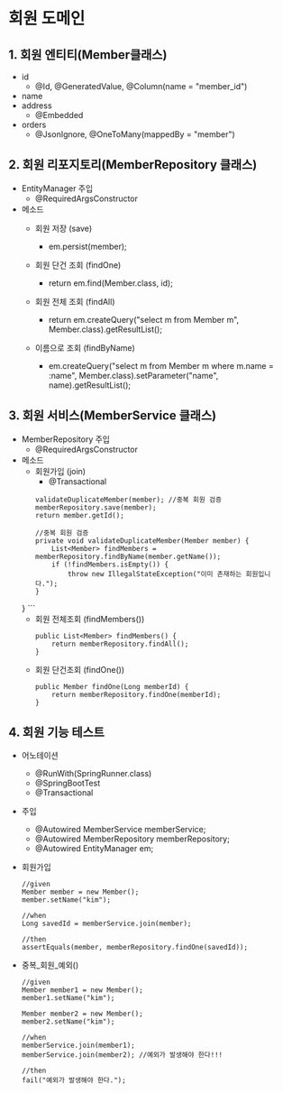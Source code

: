 # 회원 도메인
## 1. 회원 엔티티(Member클래스)
- id 
    - @Id, @GeneratedValue, @Column(name = "member_id")
- name
- address 
    - @Embedded
- orders 
    - @JsonIgnore, @OneToMany(mappedBy = "member")
## 2. 회원 리포지토리(MemberRepository 클래스)
- EntityManager 주입 
    - @RequiredArgsConstructor
- 메소드
    - 회원 저장 (save)
        - em.persist(member);
    - 회원 단건 조회 (findOne)
        - return em.find(Member.class, id);
    - 회원 전체 조회 (findAll)
        - return em.createQuery("select m from Member m", Member.class).getResultList();

    - 이름으로 조회 (findByName)
        - em.createQuery("select m from Member m where m.name = :name", Member.class).setParameter("name", name).getResultList();

## 3. 회원 서비스(MemberService 클래스)
- MemberRepository 주입
    - @RequiredArgsConstructor
- 메소드
    - 회원가입 (join)
        - @Transactional
        ```
        validateDuplicateMember(member); //중복 회원 검증
        memberRepository.save(member);
        return member.getId();
        
        //중복 회원 검증
        private void validateDuplicateMember(Member member) {
            List<Member> findMembers = memberRepository.findByName(member.getName());
            if (!findMembers.isEmpty()) {
                throw new IllegalStateException("이미 존재하는 회원입니다.");
        }
    }
        ```
    - 회원 전체조회 (findMembers())
        ```
        public List<Member> findMembers() {
            return memberRepository.findAll();
        }
        ```
    - 회원 단건조회 (findOne())
        ```
        public Member findOne(Long memberId) {
            return memberRepository.findOne(memberId);
        }
        ```
## 4. 회원 기능 테스트
- 어노테이션
    - @RunWith(SpringRunner.class)
    - @SpringBootTest
    - @Transactional
- 주입
    - @Autowired MemberService memberService;
    - @Autowired MemberRepository memberRepository;
    - @Autowired EntityManager em;

- 회원가입
    ```
    //given
    Member member = new Member();
    member.setName("kim");

    //when
    Long savedId = memberService.join(member);

    //then
    assertEquals(member, memberRepository.findOne(savedId));
    ```

- 중복_회원_예외()
    ```
    //given
    Member member1 = new Member();
    member1.setName("kim");

    Member member2 = new Member();
    member2.setName("kim");

    //when
    memberService.join(member1);
    memberService.join(member2); //예외가 발생해야 한다!!!

    //then
    fail("예외가 발생해야 한다.");
    ```